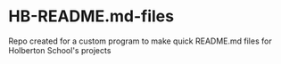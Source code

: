 # HB-README.md-files
Repo created for a custom program to make quick README.md files for Holberton School's projects

